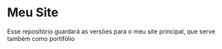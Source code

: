 # Meu Site

Esse repositório guardará as versões para o meu site principal, que serve também como portifólio
